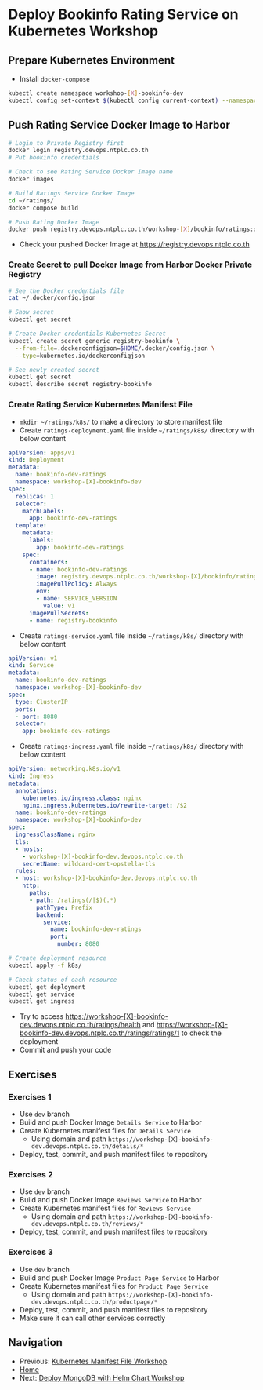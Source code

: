 # Deploy Bookinfo Rating Service on Kubernetes Workshop

## Prepare Kubernetes Environment

* Install `docker-compose`

```bash
kubectl create namespace workshop-[X]-bookinfo-dev
kubectl config set-context $(kubectl config current-context) --namespace=workshop-[X]-bookinfo-dev
```

## Push Rating Service Docker Image to Harbor

```bash
# Login to Private Registry first
docker login registry.devops.ntplc.co.th
# Put bookinfo credentials

# Check to see Rating Service Docker Image name
docker images

# Build Ratings Service Docker Image
cd ~/ratings/
docker compose build

# Push Rating Docker Image
docker push registry.devops.ntplc.co.th/workshop-[X]/bookinfo/ratings:dev
```

* Check your pushed Docker Image at <https://registry.devops.ntplc.co.th>

### Create Secret to pull Docker Image from Harbor Docker Private Registry

```bash
# See the Docker credentials file
cat ~/.docker/config.json

# Show secret
kubectl get secret

# Create Docker credentials Kubernetes Secret
kubectl create secret generic registry-bookinfo \
  --from-file=.dockerconfigjson=$HOME/.docker/config.json \
  --type=kubernetes.io/dockerconfigjson

# See newly created secret
kubectl get secret
kubectl describe secret registry-bookinfo
```

### Create Rating Service Kubernetes Manifest File

* `mkdir ~/ratings/k8s/` to make a directory to store manifest file
* Create `ratings-deployment.yaml` file inside `~/ratings/k8s/` directory with below content

```yaml
apiVersion: apps/v1
kind: Deployment
metadata:
  name: bookinfo-dev-ratings
  namespace: workshop-[X]-bookinfo-dev
spec:
  replicas: 1
  selector:
    matchLabels:
      app: bookinfo-dev-ratings
  template:
    metadata:
      labels:
        app: bookinfo-dev-ratings
    spec:
      containers:
      - name: bookinfo-dev-ratings
        image: registry.devops.ntplc.co.th/workshop-[X]/bookinfo/ratings:dev
        imagePullPolicy: Always
        env:
        - name: SERVICE_VERSION
          value: v1
      imagePullSecrets:
      - name: registry-bookinfo
```

* Create `ratings-service.yaml` file inside `~/ratings/k8s/` directory with below content

```yaml
apiVersion: v1
kind: Service
metadata:
  name: bookinfo-dev-ratings
  namespace: workshop-[X]-bookinfo-dev
spec:
  type: ClusterIP
  ports:
  - port: 8080
  selector:
    app: bookinfo-dev-ratings
```

* Create `ratings-ingress.yaml` file inside `~/ratings/k8s/` directory with below content

```yaml
apiVersion: networking.k8s.io/v1
kind: Ingress
metadata:
  annotations:
    kubernetes.io/ingress.class: nginx
    nginx.ingress.kubernetes.io/rewrite-target: /$2
  name: bookinfo-dev-ratings
  namespace: workshop-[X]-bookinfo-dev
spec:
  ingressClassName: nginx
  tls:
  - hosts:
    - workshop-[X]-bookinfo-dev.devops.ntplc.co.th
    secretName: wildcard-cert-opstella-tls
  rules:
  - host: workshop-[X]-bookinfo-dev.devops.ntplc.co.th
    http:
      paths:
      - path: /ratings(/|$)(.*)
        pathType: Prefix
        backend:
          service:
            name: bookinfo-dev-ratings
            port:
              number: 8080
```

```bash
# Create deployment resource
kubectl apply -f k8s/

# Check status of each resource
kubectl get deployment
kubectl get service
kubectl get ingress
```

* Try to access <https://workshop-[X]-bookinfo-dev.devops.ntplc.co.th/ratings/health> and <https://workshop-[X]-bookinfo-dev.devops.ntplc.co.th/ratings/ratings/1> to check the deployment
* Commit and push your code

## Exercises

### Exercises 1

* Use `dev` branch
* Build and push Docker Image `Details Service` to Harbor
* Create Kubernetes manifest files for `Details Service`
  * Using domain and path `https://workshop-[X]-bookinfo-dev.devops.ntplc.co.th/details/*`
* Deploy, test, commit, and push manifest files to repository

### Exercises 2

* Use `dev` branch
* Build and push Docker Image `Reviews Service` to Harbor
* Create Kubernetes manifest files for `Reviews Service`
  * Using domain and path `https://workshop-[X]-bookinfo-dev.devops.ntplc.co.th/reviews/*`
* Deploy, test, commit, and push manifest files to repository

### Exercises 3

* Use `dev` branch
* Build and push Docker Image `Product Page Service` to Harbor
* Create Kubernetes manifest files for `Product Page Service`
  * Using domain and path `https://workshop-[X]-bookinfo-dev.devops.ntplc.co.th/productpage/*`
* Deploy, test, commit, and push manifest files to repository
* Make sure it can call other services correctly

## Navigation

* Previous: [Kubernetes Manifest File Workshop](06-k8s-manifest.md)
* [Home](../README.md)
* Next: [Deploy MongoDB with Helm Chart Workshop](08-helm-mongodb.md)
